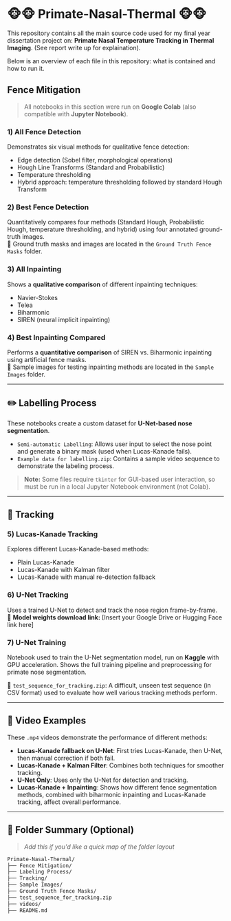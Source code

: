 # 🐵🐵 Primate-Nasal-Thermal 🐵🐵

This repository contains all the main source code used for my final year dissertation project on: **Primate Nasal Temperature Tracking in Thermal Imaging**.
(See report write up for explaination).

Below is an overview of each file in this repository: what is contained and how to run it.

## Fence Mitigation

> All notebooks in this section were run on **Google Colab** (also compatible with **Jupyter Notebook**).

### 1) All Fence Detection  
Demonstrates six visual methods for qualitative fence detection:
- Edge detection (Sobel filter, morphological operations)  
- Hough Line Transforms (Standard and Probabilistic)  
- Temperature thresholding  
- Hybrid approach: temperature thresholding followed by standard Hough Transform

### 2) Best Fence Detection  
Quantitatively compares four methods (Standard Hough, Probabilistic Hough, temperature thresholding, and hybrid) using four annotated ground-truth images.  
📂 Ground truth masks and images are located in the `Ground Truth Fence Masks` folder.

### 3) All Inpainting  
Shows a **qualitative comparison** of different inpainting techniques:
- Navier-Stokes  
- Telea  
- Biharmonic  
- SIREN (neural implicit inpainting)

### 4) Best Inpainting Compared  
Performs a **quantitative comparison** of SIREN vs. Biharmonic inpainting using artificial fence masks.  
📂 Sample images for testing inpainting methods are located in the `Sample Images` folder.

---

## ✏️ Labelling Process

These notebooks create a custom dataset for **U-Net-based nose segmentation**.

- `Semi-automatic Labelling`: Allows user input to select the nose point and generate a binary mask (used when Lucas-Kanade fails).
- `Example data for labelling.zip`: Contains a sample video sequence to demonstrate the labeling process.

> **Note:** Some files require `tkinter` for GUI-based user interaction, so must be run in a local Jupyter Notebook environment (not Colab).

---

## 🧠 Tracking

### 5) Lucas-Kanade Tracking  
Explores different Lucas-Kanade-based methods:
- Plain Lucas-Kanade  
- Lucas-Kanade with Kalman filter  
- Lucas-Kanade with manual re-detection fallback

### 6) U-Net Tracking  
Uses a trained U-Net to detect and track the nose region frame-by-frame.  
🔗 **Model weights download link:** [Insert your Google Drive or Hugging Face link here]

### 7) U-Net Training  
Notebook used to train the U-Net segmentation model, run on **Kaggle** with GPU acceleration. Shows the full training pipeline and preprocessing for primate nose segmentation.

📂 `test_sequence_for_tracking.zip`: A difficult, unseen test sequence (in CSV format) used to evaluate how well various tracking methods perform.

---

## 🎥 Video Examples

These `.mp4` videos demonstrate the performance of different methods:

- **Lucas-Kanade fallback on U-Net**: First tries Lucas-Kanade, then U-Net, then manual correction if both fail.
- **Lucas-Kanade + Kalman Filter**: Combines both techniques for smoother tracking.
- **U-Net Only**: Uses only the U-Net for detection and tracking.
- **Lucas-Kanade + Inpainting**: Shows how different fence segmentation methods, combined with biharmonic inpainting and Lucas-Kanade tracking, affect overall performance.

---

## 📁 Folder Summary (Optional)
> _Add this if you'd like a quick map of the folder layout_

```bash
Primate-Nasal-Thermal/
├── Fence Mitigation/
├── Labeling Process/
├── Tracking/
├── Sample Images/
├── Ground Truth Fence Masks/
├── test_sequence_for_tracking.zip
├── videos/
├── README.md
